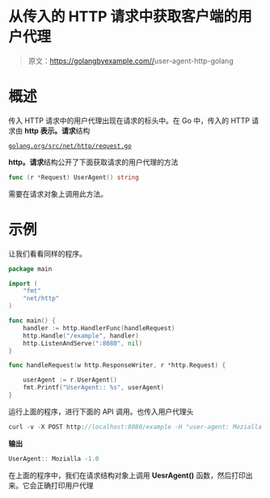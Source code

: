 # 从传入的 HTTP 请求中获取客户端的用户代理

> 原文：<https://golangbyexample.com//>user-agent-http-golang

# **概述**

传入 HTTP 请求中的用户代理出现在请求的标头中。在 Go 中，传入的 HTTP 请求由 **http 表示。请求**结构

[`golang.org/src/net/http/request.go`](https://golang.org/src/net/http/request.go)

**http。请求**结构公开了下面获取请求的用户代理的方法

```go
func (r *Request) UserAgent() string
```

需要在请求对象上调用此方法。

# **示例**

让我们看看同样的程序。

```go
package main

import (
	"fmt"
	"net/http"
)

func main() {
	handler := http.HandlerFunc(handleRequest)
	http.Handle("/example", handler)
	http.ListenAndServe(":8080", nil)
}

func handleRequest(w http.ResponseWriter, r *http.Request) {

	userAgent := r.UserAgent()
	fmt.Printf("UserAgent:: %s", userAgent)
}
```

运行上面的程序，进行下面的 API 调用。也传入用户代理头

```go
curl -v -X POST http://localhost:8080/example -H "user-agent: Mozialla -1.0"
```

**输出**

```go
UserAgent:: Mozialla -1.0
```

在上面的程序中，我们在请求结构对象上调用 **UesrAgent()** 函数，然后打印出来。它会正确打印用户代理